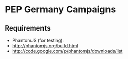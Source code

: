 # PEP Germany Campaigns

## Requirements

* PhantomJS (for testing):
 * http://phantomjs.org/build.html
 * http://code.google.com/p/phantomjs/downloads/list

